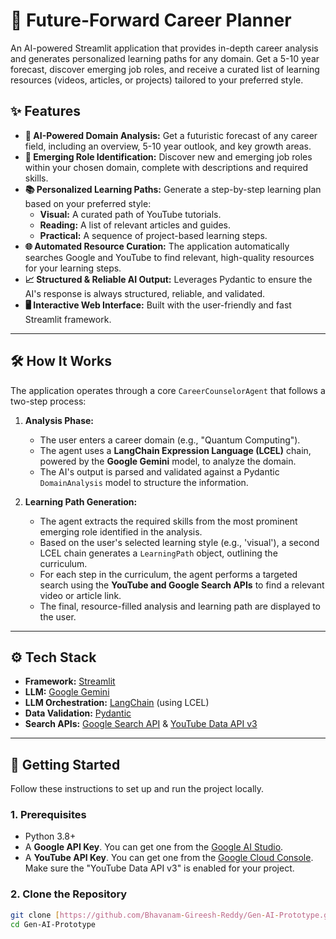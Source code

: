 # 🚀 Future-Forward Career Planner

An AI-powered Streamlit application that provides in-depth career analysis and generates personalized learning paths for any domain. Get a 5-10 year forecast, discover emerging job roles, and receive a curated list of learning resources (videos, articles, or projects) tailored to your preferred style.

## ✨ Features

-   **🤖 AI-Powered Domain Analysis:** Get a futuristic forecast of any career field, including an overview, 5-10 year outlook, and key growth areas.
-   **💼 Emerging Role Identification:** Discover new and emerging job roles within your chosen domain, complete with descriptions and required skills.
-   **📚 Personalized Learning Paths:** Generate a step-by-step learning plan based on your preferred style:
    -   **Visual:** A curated path of YouTube tutorials.
    -   **Reading:** A list of relevant articles and guides.
    -   **Practical:** A sequence of project-based learning steps.
-   **🌐 Automated Resource Curation:** The application automatically searches Google and YouTube to find relevant, high-quality resources for your learning steps.
-   **📈 Structured & Reliable AI Output:** Leverages Pydantic to ensure the AI's response is always structured, reliable, and validated.
-   **🖥️ Interactive Web Interface:** Built with the user-friendly and fast Streamlit framework.

---

## 🛠️ How It Works

The application operates through a core `CareerCounselorAgent` that follows a two-step process:

1.  **Analysis Phase:**
    -   The user enters a career domain (e.g., "Quantum Computing").
    -   The agent uses a **LangChain Expression Language (LCEL)** chain, powered by the **Google Gemini** model, to analyze the domain.
    -   The AI's output is parsed and validated against a Pydantic `DomainAnalysis` model to structure the information.

2.  **Learning Path Generation:**
    -   The agent extracts the required skills from the most prominent emerging role identified in the analysis.
    -   Based on the user's selected learning style (e.g., 'visual'), a second LCEL chain generates a `LearningPath` object, outlining the curriculum.
    -   For each step in the curriculum, the agent performs a targeted search using the **YouTube and Google Search APIs** to find a relevant video or article link.
    -   The final, resource-filled analysis and learning path are displayed to the user.

---

## ⚙️ Tech Stack

-   **Framework:** [Streamlit](https://streamlit.io/)
-   **LLM:** [Google Gemini](https://ai.google.dev/)
-   **LLM Orchestration:** [LangChain](https://www.langchain.com/) (using LCEL)
-   **Data Validation:** [Pydantic](https://pydantic.dev/)
-   **Search APIs:** [Google Search API](https://developers.google.com/custom-search/v1/overview) & [YouTube Data API v3](https://developers.google.com/youtube/v3)

---

## 🚀 Getting Started

Follow these instructions to set up and run the project locally.

### 1. Prerequisites

-   Python 3.8+
-   A **Google API Key**. You can get one from the [Google AI Studio](https://makersuite.google.com/app/apikey).
-   A **YouTube API Key**. You can get one from the [Google Cloud Console](https://console.cloud.google.com/apis/credentials). Make sure the "YouTube Data API v3" is enabled for your project.

### 2. Clone the Repository

```bash
git clone [https://github.com/Bhavanam-Gireesh-Reddy/Gen-AI-Prototype.git](https://github.com/Bhavanam-Gireesh-Reddy/Gen-AI-Prototype.git)
cd Gen-AI-Prototype
